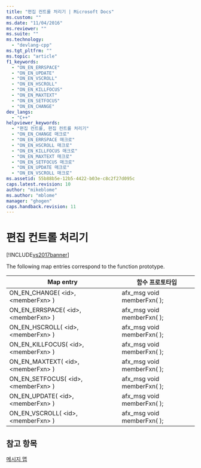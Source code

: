 ```yaml
---
title: "편집 컨트롤 처리기 | Microsoft Docs"
ms.custom: ""
ms.date: "11/04/2016"
ms.reviewer: ""
ms.suite: ""
ms.technology: 
  - "devlang-cpp"
ms.tgt_pltfrm: ""
ms.topic: "article"
f1_keywords: 
  - "ON_EN_ERRSPACE"
  - "ON_EN_UPDATE"
  - "ON_EN_VSCROLL"
  - "ON_EN_HSCROLL"
  - "ON_EN_KILLFOCUS"
  - "ON_EN_MAXTEXT"
  - "ON_EN_SETFOCUS"
  - "ON_EN_CHANGE"
dev_langs: 
  - "C++"
helpviewer_keywords: 
  - "편집 컨트롤, 편집 컨트롤 처리기"
  - "ON_EN_CHANGE 매크로"
  - "ON_EN_ERRSPACE 매크로"
  - "ON_EN_HSCROLL 매크로"
  - "ON_EN_KILLFOCUS 매크로"
  - "ON_EN_MAXTEXT 매크로"
  - "ON_EN_SETFOCUS 매크로"
  - "ON_EN_UPDATE 매크로"
  - "ON_EN_VSCROLL 매크로"
ms.assetid: 55b88b5e-12b5-4422-b03e-c8c2f27d095c
caps.latest.revision: 10
author: "mikeblome"
ms.author: "mblome"
manager: "ghogen"
caps.handback.revision: 11
---
```

# 편집 컨트롤 처리기
[!INCLUDE[vs2017banner](../../assembler/inline/includes/vs2017banner.md)]

The following map entries correspond to the function prototype.  
  
|Map entry|함수 프로토타입|  
|---------------|--------------|  
|ON\_EN\_CHANGE\( \<id\>, \<memberFxn\> \)|afx\_msg void memberFxn\( \);|  
|ON\_EN\_ERRSPACE\( \<id\>, \<memberFxn\> \)|afx\_msg void memberFxn\( \);|  
|ON\_EN\_HSCROLL\( \<id\>, \<memberFxn\> \)|afx\_msg void memberFxn\( \);|  
|ON\_EN\_KILLFOCUS\( \<id\>, \<memberFxn\> \)|afx\_msg void memberFxn\( \);|  
|ON\_EN\_MAXTEXT\( \<id\>, \<memberFxn\> \)|afx\_msg void memberFxn\( \);|  
|ON\_EN\_SETFOCUS\( \<id\>, \<memberFxn\> \)|afx\_msg void memberFxn\( \);|  
|ON\_EN\_UPDATE\( \<id\>, \<memberFxn\> \)|afx\_msg void memberFxn\( \);|  
|ON\_EN\_VSCROLL\( \<id\>, \<memberFxn\> \)|afx\_msg void memberFxn\( \);|  
  
## 참고 항목  
 [메시지 맵](../../mfc/reference/message-maps-mfc.md)